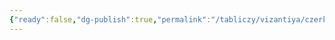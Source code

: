 ```yaml
---
{"ready":false,"dg-publish":true,"permalink":"/tabliczy/vizantiya/czerkov-sv-sofii/","dgPassFrontmatter":true}
---
```



